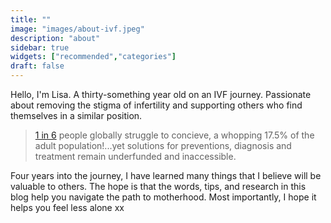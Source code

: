 ```yaml
---
title: ""
image: "images/about-ivf.jpeg"
description: "about"
sidebar: true
widgets: ["recommended","categories"]
draft: false
---
```


Hello, I'm Lisa. A thirty-something year old on an IVF journey. Passionate about removing the stigma of infertility and supporting others who find themselves in a similar position.

> [1 in 6](https://www.who.int/news/item/04-04-2023-1-in-6-people-globally-affected-by-infertility "www.who.org") people globally struggle to concieve, a whopping 17.5% of the adult population!...yet solutions for preventions, diagnosis and treatment remain underfunded and inaccessible.

Four years into the journey, I have learned many things that I believe will be valuable to others. The hope is that the words, tips, and research in this blog help you navigate the path to motherhood. Most importantly, I hope it helps you feel less alone xx











